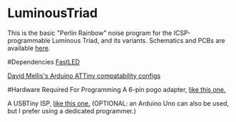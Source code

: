# LuminousTriad
This is the basic "Perlin Rainbow" noise program for the ICSP-programmable Luminous Triad, and its variants.
Schematics and PCBs are available [here](https://easyeda.com/dahud.lefthanded/Pendant-K42ol5rNx).

#Dependencies
[FastLED](http://fastled.io/)

[David Mellis's Arduino ATTiny compatability configs](http://highlowtech.org/?p=1695)

#Hardware Required For Programming
A 6-pin pogo adapter, [like this one.](https://www.sparkfun.com/products/11591)

A USBTiny ISP, [like this one.](https://www.sparkfun.com/products/9825) (OPTIONAL: an Arduino Uno can also be used, but I prefer using a dedicated programmer.)
